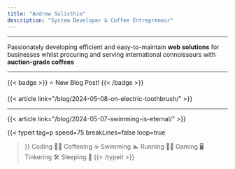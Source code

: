 ```yaml
---
title: "Andrew Sulisthio"
description: "System Developer & Coffee Entrepreneur"
---
```


---

Passionately developing efficient and easy-to-maintain **web solutions** for businesses whilst procuring and serving international connoisseurs with **auction-grade coffees**

---

{{< badge >}}
⭐ New Blog Post!
{{< /badge >}}

{{< article link="/blog/2024-05-08-on-electric-toothbrush/" >}}

---

{{< article link="/blog/2024-05-07-swimming-is-eternal/" >}}

{{< typeit 
    tag=p
    speed=75
    breakLines=false
    loop=true
>}}
Coding 🧑‍💻
Coffeeing ☕
Swimming 🏊
Running 🏃‍♂️
Gaming 🖥️
Tinkering 🛠️
Sleeping 🛌
{{< /typeit >}}